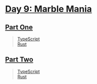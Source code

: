 # [Day 9: Marble Mania](https://adventofcode.com/2018/day/9)

## [Part One](https://adventofcode.com/2018/day/9#part1)

> [TypeScript](/solutions/typescript/2018/09/src/p1.ts)\
> [Rust](/solutions/rust/2018/09/src/lib.rs)

## [Part Two](https://adventofcode.com/2018/day/9#part2)

> [TypeScript](/solutions/typescript/2018/09/src/p2.ts)\
> [Rust](/solutions/rust/2018/09/src/lib.rs)
